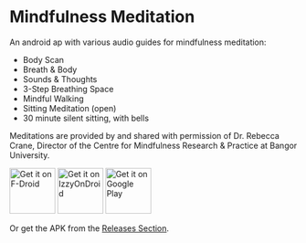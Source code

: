 # Mindfulness Meditation

An android ap with various audio guides for mindfulness meditation:

* Body Scan
* Breath & Body
* Sounds & Thoughts
* 3-Step Breathing Space
* Mindful Walking
* Sitting Meditation (open)
* 30 minute silent sitting, with bells

Meditations are provided by and shared with permission of Dr. Rebecca Crane, Director of the Centre for Mindfulness Research & Practice at Bangor University.

[<img src="https://fdroid.gitlab.io/artwork/badge/get-it-on.png"
     alt="Get it on F-Droid"
     height="80">](https://f-droid.org/packages/biz.binarysolutions.mindfulnessmeditation/)
[<img src="https://gitlab.com/IzzyOnDroid/repo/-/raw/master/assets/IzzyOnDroid.png"
     alt="Get it on IzzyOnDroid"
     height="80">](https://apt.izzysoft.de/fdroid/index/apk/biz.binarysolutions.mindfulnessmeditation)
[<img src="https://play.google.com/intl/en_us/badges/images/generic/en-play-badge.png"
     alt="Get it on Google Play"
     height="80">](https://play.google.com/store/apps/details?id=biz.binarysolutions.mindfulnessmeditation)

Or get the APK from the [Releases Section](https://github.com/vbresan/MindfulnessMeditation/releases/latest).
